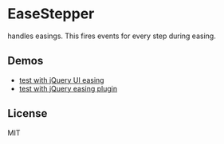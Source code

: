 # EaseStepper

handles easings. This fires events for every step during easing.

## Demos

* [test with jQuery UI easing](http://takazudo.github.io/EaseStepper/demos/1.html)
* [test with jQuery easing plugin](http://takazudo.github.io/EaseStepper/demos/2.html)

## License

MIT
